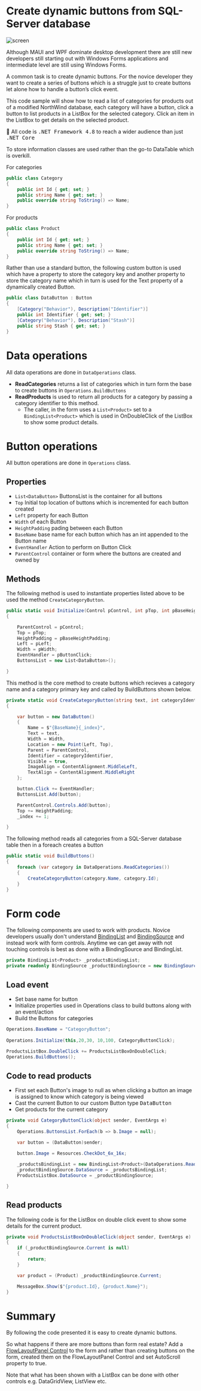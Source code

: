 ﻿# Create dynamic buttons from SQL-Server database

![screen](assets/screenShot.png)

Although MAUI and WPF dominate desktop development there are still new developers still starting out with Windows Forms applications and intermediate level are still using Windows Forms.

A common task is to create dynamic buttons. For the novice developer they want to create a series of buttons which is a struggle just to create buttons let alone how to handle a button’s click event.

This code sample will show how to read a list of categories for products out of a modified NorthWind database, each category will have a button, click a button to list products in a ListBox for the selected category. Click an item in the ListBox to get details on the selected product.

:beginner: All code is <kbd>.NET Framework 4.8</kbd> to reach a wider audience than just <kbd>.NET Core</kbd>

To store information classes are used rather than the go-to DataTable which is overkill.

For categories

```csharp
public class Category
{
    public int Id { get; set; }
    public string Name { get; set; }
    public override string ToString() => Name;
}
```

For products

```csharp
public class Product
{
    public int Id { get; set; }
    public string Name { get; set; }
    public override string ToString() => Name;
}
```

Rather than use a standard button, the following custom button is used which have a property to store the category key and another property to store the category name which in turn is used for the Text property of a dynamically created Button.

```csharp
public class DataButton : Button
{
    [Category("Behavior"), Description("Identifier")]
    public int Identifier { get; set; }
    [Category("Behavior"), Description("Stash")]
    public string Stash { get; set; }
}
```

# Data operations

All data operations are done in `DataOperations` class.

- **ReadCategories** returns a list of categories which in turn form the base to create buttons in `Operations.BuildButtons`
- **ReadProducts** is used to return all products for a category by passing a category identifier to this method.
    - The caller, in the form uses a `List<Product>` set to a `BindingList<Product>` which is used in OnDoubleClick of the ListBox to show some product details.

# Button operations

All button operations are done in `Operations` class.

## Properties

- `List<DataButton>` ButtonsList is the container for all buttons
- `Top` Initial top location of buttons which is incremented for each button created
- `Left` property for each Button
- `Width` of each Button
- `HeightPadding` pading between each Button
- `BaseName` base name for each button which has an int appended to the Button name
- `EventHandler` Action to perform on Button Click
- `ParentControl` container or form where the buttons are created and owned by

## Methods

The following method is used to instantiate properties listed above to be used the method `CreateCategoryButton`.

```csharp
public static void Initialize(Control pControl, int pTop, int pBaseHeightPadding, int pLeft, int pWidth, EventHandler pButtonClick)
{

    ParentControl = pControl;
    Top = pTop;
    HeightPadding = pBaseHeightPadding;
    Left = pLeft;
    Width = pWidth;
    EventHandler = pButtonClick;
    ButtonsList = new List<DataButton>();

}
```

This method is the core method to create buttons which recieves a category name and a category primary key and called by BuildButtons shown below.

```csharp
private static void CreateCategoryButton(string text, int categoryIdentifier)
{

    var button = new DataButton()
    {
        Name = $"{BaseName}{_index}",
        Text = text,
        Width = Width,
        Location = new Point(Left, Top),
        Parent = ParentControl,
        Identifier = categoryIdentifier,
        Visible = true,
        ImageAlign = ContentAlignment.MiddleLeft,
        TextAlign = ContentAlignment.MiddleRight
    };

    button.Click += EventHandler;
    ButtonsList.Add(button);

    ParentControl.Controls.Add(button);
    Top += HeightPadding;
    _index += 1;

}
```

The following method reads all categories from a SQL-Server database table then in a foreach creates a button

```csharp
public static void BuildButtons()
{
    foreach (var category in DataOperations.ReadCategories())
    {
        CreateCategoryButton(category.Name, category.Id);
    }
}
```

# Form code

The following components are used to work with products. Novice developers usually don't understand [BindingList](https://learn.microsoft.com/en-us/dotnet/api/system.componentmodel.bindinglist-1?view=net-7.0) and [BindingSource](https://learn.microsoft.com/en-us/dotnet/api/system.windows.forms.bindingsource?view=windowsdesktop-6.0) and instead work with form controls. Anytime we can get away with not touching controls is best as done with a BindingSource and BindingList.

```csharp
private BindingList<Product> _productsBindingList;
private readonly BindingSource _productBindingSource = new BindingSource();
```

## Load event

- Set base name for button
- Initialize properties used in Operations class to build buttons along with an event/action
- Build the Buttons for categories

```csharp
Operations.BaseName = "CategoryButton";
            
Operations.Initialize(this,20,30, 10,100, CategoryButtonClick);
            
ProductsListBox.DoubleClick += ProductsListBoxOnDoubleClick;
Operations.BuildButtons();
```

## Code to read products

- First set each Button's image to null as when clicking a button an image is assigned to know which category is being viewed
- Cast the current Button to our custom Button type <kbd>DataButton</kbd>
- Get products for the current category

```csharp
private void CategoryButtonClick(object sender, EventArgs e)
{
    Operations.ButtonsList.ForEach(b => b.Image = null);

    var button = (DataButton)sender;

    button.Image = Resources.CheckDot_6x_16x;
            
    _productsBindingList = new BindingList<Product>(DataOperations.ReadProducts(button.Identifier));
    _productBindingSource.DataSource = _productsBindingList;
    ProductsListBox.DataSource = _productBindingSource;

}
```

## Read products

The following code is for the ListBox on double click event to show some details for the current product.

```csharp
private void ProductsListBoxOnDoubleClick(object sender, EventArgs e)
{
    if (_productBindingSource.Current is null)
    {
        return;
    }

    var product = (Product) _productBindingSource.Current;

    MessageBox.Show($"{product.Id}, {product.Name}");
}
```

# Summary

By following the code presented it is easy to create dynamic buttons.

So what happens if there are more buttons than form real estate? Add a [FlowLayoutPanel Control](https://learn.microsoft.com/en-us/dotnet/desktop/winforms/controls/flowlayoutpanel-control-overview?view=netframeworkdesktop-4.8) to the form and rather than creating buttons on the form, created them on the FlowLayoutPanel Control and set AutoScroll property to true.

Note that what has been shown with a ListBox can be done with other controls e.g. DataGridView, ListView etc.










